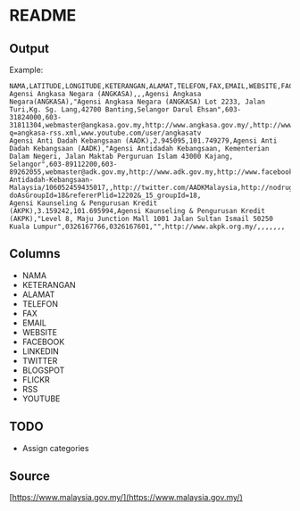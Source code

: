 # README

## Output

Example:

```
NAMA,LATITUDE,LONGITUDE,KETERANGAN,ALAMAT,TELEFON,FAX,EMAIL,WEBSITE,FACEBOOK,LINKEDIN,TWITTER,BLOGSPOT,FLICKR,RSS,YOUTUBE
Agensi Angkasa Negara (ANGKASA),,,Agensi Angkasa Negara(ANGKASA),"Agensi Angkasa Negara (ANGKASA) Lot 2233, Jalan Turi,Kg. Sg. Lang,42700 Banting,Selangor Darul Ehsan",603-31824000,603-31811304,webmaster@angkasa.gov.my,http://www.angkasa.gov.my/,http://www.facebook.com/angkasa.malaysia,,www.twitter.com/angkasamalaysia,,,http://www.angkasa.gov.my/?q=angkasa-rss.xml,www.youtube.com/user/angkasatv
Agensi Anti Dadah Kebangsaan (AADK),2.945095,101.749279,Agensi Anti Dadah Kebangsaan (AADK),"Agensi Antidadah Kebangsaan, Kementerian Dalam Negeri, Jalan Maktab Perguruan Islam 43000 Kajang, Selangor",603-89112200,603-89262055,webmaster@adk.gov.my,http://www.adk.gov.my,http://www.facebook.com/pages/Agensi-Antidadah-Kebangsaan-Malaysia/106052459435017,,http://twitter.com/AADKMalaysia,http://nodrugplease.blogspot.com/,,http://www.adk.gov.my/web/guest/feeds/-/journal/rss/RSS?doAsGroupId=18&refererPlid=12202&_15_groupId=18,
Agensi Kaunseling & Pengurusan Kredit (AKPK),3.159242,101.695994,Agensi Kaunseling & Pengurusan Kredit (AKPK),"Level 8, Maju Junction Mall 1001 Jalan Sultan Ismail 50250 Kuala Lumpur",0326167766,0326167601,"",http://www.akpk.org.my/,,,,,,,
```

## Columns

- NAMA
- KETERANGAN
- ALAMAT
- TELEFON
- FAX
- EMAIL
- WEBSITE
- FACEBOOK
- LINKEDIN
- TWITTER
- BLOGSPOT
- FLICKR
- RSS
- YOUTUBE

## TODO

- Assign categories

## Source

[https://www.malaysia.gov.my/](https://www.malaysia.gov.my/)
